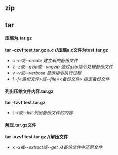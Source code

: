 ## zip

## tar
#### 压缩为.tar.gz
**tar -czvf test.tar.gz a.c //压缩a.c文件为test.tar.gz**
* c *-c或--create 建立新的备份文件*
* z *-z或--gzip或--ungzip 通过gzip指令处理备份文件*
* v *-v或--verbose 显示指令执行过程*
* f *-f<备份文件>或--file=<备份文件> 指定备份文件*
#### 列出压缩文件内容.tar.gz
**tar -tzvf test.tar.gz**
* t *-t或--list 列出备份文件的内容*
#### 解压.tar.gz文件
**tar -xzvf test.tar.gz //解压文件**
* x *-x或--extract或--get 从备份文件中还原文件*
